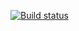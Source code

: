 [![Build status](https://ci.appveyor.com/api/projects/status/usis7r0r9o7jd1ic?svg=true)](https://ci.appveyor.com/project/vv-z/dz-selenide)
